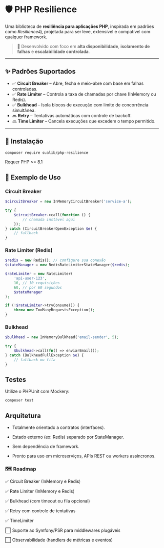 # 🛡️ PHP Resilience

Uma biblioteca de **resiliência para aplicações PHP**, inspirada em padrões como *Resilience4j*, projetada para ser leve, extensível e compatível com qualquer framework.

> 📌 Desenvolvido com foco em **alta disponibilidade**, **isolamento de falhas** e **escalabilidade controlada**.

---

## ✨ Padrões Suportados

- ✅ **Circuit Breaker** – Abre, fecha e meio-abre com base em falhas controladas.
- ✅ **Rate Limiter** – Controla a taxa de chamadas por chave (InMemory ou Redis).
- ✅ **Bulkhead** – Isola blocos de execução com limite de concorrência simultânea.
- 🔜 **Retry** – Tentativas automáticas com controle de backoff.
- 🔜 **Time Limiter** – Cancela execuções que excedem o tempo permitido.

---

## 🚀 Instalação

```bash
composer require sualib/php-resilience
```

Requer PHP >= 8.1


## 🧩 Exemplo de Uso
### Circuit Breaker

```php
$circuitBreaker = new InMemoryCircuitBreaker('service-a');

try {
    $circuitBreaker->call(function () {
        // chamada instável aqui
    });
} catch (CircuitBreakerOpenException $e) {
    // fallback
}
```
### Rate Limiter (Redis)
```php
$redis = new Redis(); // configure sua conexão
$stateManager = new RedisRateLimiterStateManager($redis);

$rateLimiter = new RateLimiter(
    'api-user-123',
    10, // 10 requisições
    60, // por 60 segundos
    $stateManager
);

if (!$rateLimiter->tryConsume()) {
    throw new TooManyRequestsException();
}
```

### Bulkhead
```php
$bulkhead = new InMemoryBulkhead('email-sender', 5);

try {
    $bulkhead->call(fn() => enviarEmail());
} catch (BulkheadFullException $e) {
    // fallback ou fila
}
```

## Testes
Utilize o PHPUnit com Mockery:
```bash 
composer test
```

## Arquitetura
- Totalmente orientado a contratos (interfaces).

- Estado externo (ex: Redis) separado por StateManager.

- Sem dependência de framework.

- Pronto para uso em microserviços, APIs REST ou workers assíncronos.

### 🗺️ Roadmap
✅ Circuit Breaker (InMemory e Redis)

✅ Rate Limiter (InMemory e Redis)

✅ Bulkhead (com timeout ou fila opcional)

✅ Retry com controle de tentativas

✅ TimeLimiter

⬜ Suporte ao Symfony/PSR para middlewares plugáveis

⬜ Observabilidade (handlers de métricas e eventos)

